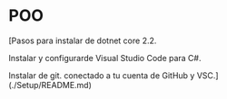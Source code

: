 # POO

[Pasos para instalar de dotnet core 2.2.

Instalar y configurarde Visual Studio Code para C#.

Instalar de git. conectado a tu cuenta de GitHub y VSC.](./Setup/README.md)
